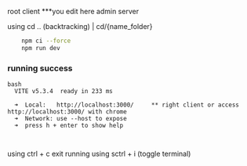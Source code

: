 root
    client    ***you edit here 
    admin
    server

using cd .. (backtracking)  | cd/{name_folder}    
```bash
    npm ci --force
    npm run dev
```
### running success
```
bash
  VITE v5.3.4  ready in 233 ms

  ➜  Local:   http://localhost:3000/     ** right client or access http://localhost:3000/ with chrome
  ➜  Network: use --host to expose
  ➜  press h + enter to show help



```


using ctrl + c exit running
using sctrl + i  (toggle terminal) 